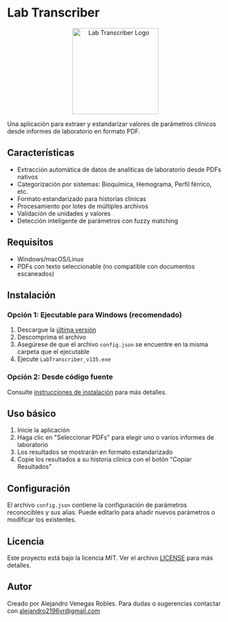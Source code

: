 # Lab Transcriber

<p align="center">
  <img src="docs/images/logo.png" alt="Lab Transcriber Logo" width="200"/>
</p>

Una aplicación para extraer y estandarizar valores de parámetros clínicos desde informes de laboratorio en formato PDF.

## Características

- Extracción automática de datos de analíticas de laboratorio desde PDFs nativos
- Categorización por sistemas: Bioquímica, Hemograma, Perfil férrico, etc.
- Formato estandarizado para historias clínicas
- Procesamiento por lotes de múltiples archivos
- Validación de unidades y valores
- Detección inteligente de parámetros con fuzzy matching

## Requisitos

- Windows/macOS/Linux
- PDFs con texto seleccionable (no compatible con documentos escaneados)

## Instalación

### Opción 1: Ejecutable para Windows (recomendado)

1. Descargue la [última versión](https://github.com/aljVe/lab-transcriber.git/releases)
2. Descomprima el archivo
3. Asegúrese de que el archivo `config.json` se encuentre en la misma carpeta que el ejecutable
4. Ejecute `LabTranscriber_v135.exe`

### Opción 2: Desde código fuente

Consulte [instrucciones de instalación](INSTALL.md) para más detalles.

## Uso básico

1. Inicie la aplicación
2. Haga clic en "Seleccionar PDFs" para elegir uno o varios informes de laboratorio
3. Los resultados se mostrarán en formato estandarizado
4. Copie los resultados a su historia clínica con el botón "Copiar Resultados"

## Configuración

El archivo `config.json` contiene la configuración de parámetros reconocibles y sus alias. Puede editarlo para añadir nuevos parámetros o modificar los existentes.

## Licencia

Este proyecto está bajo la licencia MIT. Ver el archivo [LICENSE](LICENSE) para más detalles.

## Autor

Creado por Alejandro Venegas Robles. Para dudas o sugerencias contactar con alejandro2196vr@gmail.com